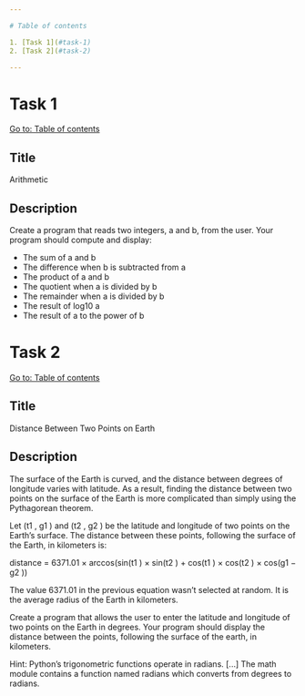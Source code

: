 ```yaml
---

# Table of contents

1. [Task 1](#task-1)
2. [Task 2](#task-2)

---
```


# Task 1

[Go to: Table of contents](#table-of-contents)

## Title

Arithmetic

## Description

Create a program that reads two integers, a and b, from the user. Your program should
compute and display:

- The sum of a and b
- The difference when b is subtracted from a
- The product of a and b
- The quotient when a is divided by b
- The remainder when a is divided by b
- The result of log10 a
- The result of a to the power of b

# Task 2

[Go to: Table of contents](#table-of-contents)

## Title

Distance Between Two Points on Earth

## Description

The surface of the Earth is curved, and the distance between degrees of longitude varies with latitude. As a result, finding the distance between two points on the surface of the Earth is more complicated than simply using the Pythagorean theorem.

Let (t1 , g1 ) and (t2 , g2 ) be the latitude and longitude of two points on the Earth’s surface. The distance between these points, following the surface of the Earth, in kilometers is:

distance = 6371.01 × arccos(sin(t1 ) × sin(t2 ) + cos(t1 ) × cos(t2 ) × cos(g1 − g2 ))

The value 6371.01 in the previous equation wasn’t selected at random. It is the average radius of the Earth in kilometers.

Create a program that allows the user to enter the latitude and longitude of two points on the Earth in degrees. Your program should display the distance between the points, following the surface of the earth, in kilometers.

Hint: Python’s trigonometric functions operate in radians. [...] The math module contains a function named radians which converts from degrees to radians.
